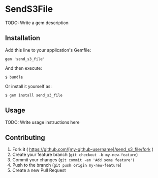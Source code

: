 # SendS3File

TODO: Write a gem description

## Installation

Add this line to your application's Gemfile:

    gem 'send_s3_file'

And then execute:

    $ bundle

Or install it yourself as:

    $ gem install send_s3_file

## Usage

TODO: Write usage instructions here

## Contributing

1. Fork it ( https://github.com/[my-github-username]/send_s3_file/fork )
2. Create your feature branch (`git checkout -b my-new-feature`)
3. Commit your changes (`git commit -am 'Add some feature'`)
4. Push to the branch (`git push origin my-new-feature`)
5. Create a new Pull Request
